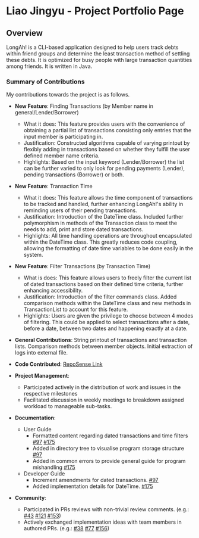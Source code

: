 # Liao Jingyu - Project Portfolio Page

## Overview

LongAh! is a CLI-based application designed to help users track debts within friend groups and determine the least 
transaction method of settling these debts. It is optimized for busy people with large transaction quantities among friends. It is written in Java.

### Summary of Contributions

My contributions towards the project is as follows.

* **New Feature**: Finding Transactions (by Member name in general/Lender/Borrower)
  * What it does: This feature provides users with the convenience of obtaining a partial list of transactions 
  consisting only entries that the input member is participating in.
  * Justification: Constructed algorithms capable of varying printout by flexibly adding in transactions based on whether
  they fulfill the user defined member name criteria.
  * Highlights: Based on the input keyword (Lender/Borrower) the list can be further varied to only look for pending 
  payments (Lender), pending transactions (Borrower) or both.

* **New Feature**: Transaction Time
  * What it does: This feature allows the time component of transactions to be tracked and handled, further 
  enhancing LongAh!'s ability in reminding users of their pending transactions.
  * Justification: Introduction of the DateTime class. Included further polymorphism in methods of the Transaction class
  to meet the needs to add, print and store dated transactions.
  * Highlights: All time handling operations are throughout encapsulated within the DateTime class. This greatly reduces
  code coupling, allowing the formatting of date time variables to be done easily in the system.

* **New Feature**: Filter Transactions (by Transaction Time)
  * What is does: This feature allows users to freely filter the current list of dated transactions based on their 
  defined time criteria, further enhancing accessibility.
  * Justification: Introduction of the filter commands class. Added comparison methods within the DateTime class and new
  methods in TransactionList to account for this feature.
  * Highlights: Users are given the privilege to choose between 4 modes of filtering. This could be applied to select
  transactions after a date, before a date, between two dates and happening exactly at a date.

* **General Contributions**: String printout of transactions and transaction lists. Comparison methods between member
objects. Initial extraction of logs into external file.

* **Code Contributed**: [RepoSense Link](https://nus-cs2113-ay2324s2.github.io/tp-dashboard/?search=feathersre&breakdown=true&sort=groupTitle%20dsc&sortWithin=title&since=2024-02-23&timeframe=commit&mergegroup=&groupSelect=groupByRepos&checkedFileTypes=docs~functional-code~test-code~other)

* **Project Management**:
  * Participated actively in the distribution of work and issues in the respective milestones
  * Facilitated discussion in weekly meetings to breakdown assigned workload to manageable sub-tasks.

* **Documentation**:
  * User Guide
    * Formatted content regarding dated transactions and time filters [#97](https://github.com/AY2324S2-CS2113-T15-1/tp/pull/97) [#175](https://github.com/AY2324S2-CS2113-T15-1/tp/pull/175)
    * Added in directory tree to visualise program storage structure [#97](https://github.com/AY2324S2-CS2113-T15-1/tp/pull/97)
    * Added in common errors to provide general guide for program mishandling [#175](https://github.com/AY2324S2-CS2113-T15-1/tp/pull/175)
  * Developer Guide
    * Increment amendments for dated transactions. [#97](https://github.com/AY2324S2-CS2113-T15-1/tp/pull/97)
    * Added implementation details for DateTime. [#175](https://github.com/AY2324S2-CS2113-T15-1/tp/pull/175)

* **Community**:
  * Participated in PRs reviews with non-trivial review comments. (e.g.: [#43](https://github.com/AY2324S2-CS2113-T15-1/tp/pull/43) [#121](https://github.com/AY2324S2-CS2113-T15-1/tp/pull/121) [#153](https://github.com/AY2324S2-CS2113-T15-1/tp/pull/153))
  * Actively exchanged implementation ideas with team members in authored PRs. (e.g.: [#38](https://github.com/AY2324S2-CS2113-T15-1/tp/pull/38) [#77](https://github.com/AY2324S2-CS2113-T15-1/tp/pull/77) [#156](https://github.com/AY2324S2-CS2113-T15-1/tp/pull/156))
